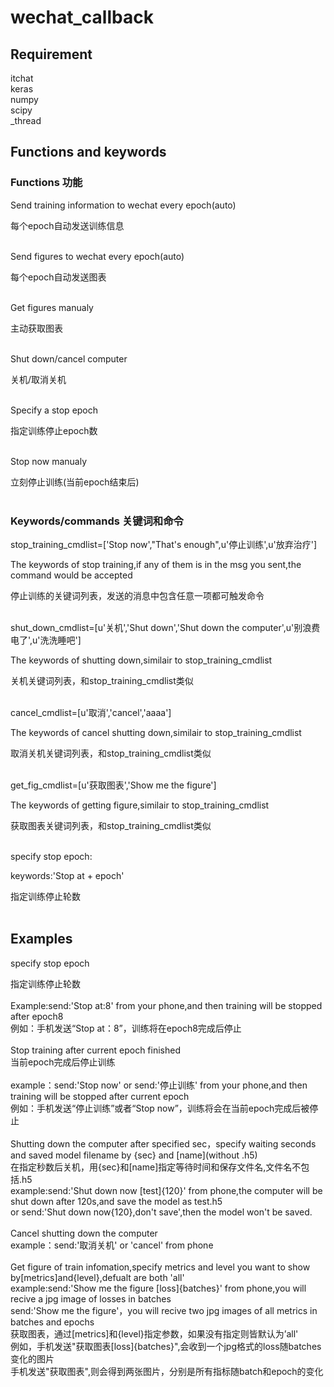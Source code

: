 # wechat_callback
## Requirement
  itchat<br />
  keras<br />
  numpy<br />
  scipy<br />
  _thread<br />
## Functions and keywords
### Functions 功能
Send training information to wechat every epoch(auto)  

每个epoch自动发送训练信息  
<br />  
  
Send figures to wechat every epoch(auto)  

每个epoch自动发送图表  
<br />  
  
Get figures manualy  

主动获取图表  
<br />  
  
Shut down/cancel computer  

关机/取消关机  
<br />  
  
Specify a stop epoch  

指定训练停止epoch数  
<br />  
  
Stop now manualy  

立刻停止训练(当前epoch结束后)  
<br />
### Keywords/commands 关键词和命令
stop_training_cmdlist=['Stop now',"That's enough",u'停止训练',u'放弃治疗']  

The keywords of stop training,if any of them is in the msg you sent,the command would be accepted  

停止训练的关键词列表，发送的消息中包含任意一项都可触发命令  
<br />  
  
shut_down_cmdlist=[u'关机','Shut down','Shut down the computer',u'别浪费电了',u'洗洗睡吧']  

The keywords of shutting down,similair to stop_training_cmdlist  

关机关键词列表，和stop_training_cmdlist类似  
<br />  
  
cancel_cmdlist=[u'取消','cancel','aaaa']  

The keywords of cancel shutting down,similair to stop_training_cmdlist  

取消关机关键词列表，和stop_training_cmdlist类似  
<br />  
  
get_fig_cmdlist=[u'获取图表','Show me the figure']   

The keywords of getting figure,similair to stop_training_cmdlist  

获取图表关键词列表，和stop_training_cmdlist类似  
<br />  
  
specify stop epoch:  

keywords:'Stop at + epoch'  

指定训练停止轮数  
<br />  
  
## Examples
specify stop epoch  

指定训练停止轮数  
<br />
Example:send:'Stop at:8' from your phone,and then training will be stopped after epoch8<br />
例如：手机发送“Stop at：8”，训练将在epoch8完成后停止<br /><br />
Stop training after current epoch finished<br />
当前epoch完成后停止训练<br /><br />
example：send:'Stop now' or send:'停止训练' from your phone,and then training will be stopped after current epoch<br />
例如：手机发送“停止训练”或者“Stop now”，训练将会在当前epoch完成后被停止<br /><br />
Shutting down the computer after specified sec，specify waiting seconds and saved model filename by {sec} and [name](without .h5)<br />
在指定秒数后关机，用{sec}和[name]指定等待时间和保存文件名,文件名不包括.h5<br />
example:send:'Shut down now [test]{120}' from phone,the computer will be shut down after 120s,and save the model as test.h5<br />
or send:'Shut down now{120},don't save',then the model won't be saved.<br /><br />
Cancel shutting down the computer<br />
example：send:'取消关机' or 'cancel' from phone<br /><br />
Get figure of train infomation,specify metrics and level you want to show by[metrics]and{level},defualt are both 'all'<br />
example:send:'Show me the figure [loss]{batches}' from phone,you will recive a jpg image of losses in batches<br />
send:'Show me the figure'，you will recive two jpg images of all metrics in batches and epochs<br />
获取图表，通过[metrics]和{level}指定参数，如果没有指定则皆默认为’all'<br />
例如，手机发送"获取图表[loss]{batches}",会收到一个jpg格式的loss随batches变化的图片<br />
手机发送"获取图表",则会得到两张图片，分别是所有指标随batch和epoch的变化<br />
